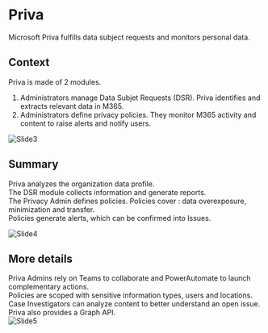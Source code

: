 # Priva

Microsoft Priva fulfills data subject requests and monitors personal data.

## Context
Priva is made of 2 modules.  
1. Administrators manage Data Subjet Requests (DSR). Priva identifies and extracts relevant data in M365.  
2. Administrators define privacy policies. They monitor M365 activity and content to raise alerts and notify users.  
  
![Slide3](https://user-images.githubusercontent.com/104838111/171057616-faf1680d-ea56-41d3-ad7d-db4479815497.png)

## Summary
Priva analyzes the organization data profile.  
The DSR module collects information and generate reports.  
The Privacy Admin defines policies.
Policies cover : data overexposure, minimization and transfer.  
Policies generate alerts, which can be confirmed into Issues.  
  
![Slide4](https://user-images.githubusercontent.com/104838111/171057681-a134de69-59ba-4cc4-93f6-782a99692340.png)

## More details
Priva Admins rely on Teams to collaborate and PowerAutomate to launch complementary actions.  
Policies are scoped with sensitive information types, users and locations.  
Case Investigators can analyze content to better understand an open issue.  
Priva also provides a Graph API.  
![Slide5](https://user-images.githubusercontent.com/104838111/171824470-3a344c94-70e4-4289-8ab5-95e7f708d441.png)

